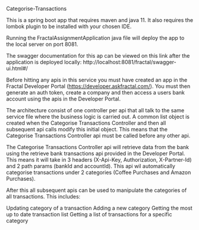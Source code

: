 Categorise-Transactions

This is a spring boot app that requires maven and java 11. It also requires the lombok plugin to be installed with your chosen IDE.

Running the FractalAssignmentApplication java file will deploy the app to the local server on port 8081.

The swagger documentation for this ap can be viewed on this link after the application is deployed locally:
http://localhost:8081/fractal/swagger-ui.html#/

Before hitting any apis in this service you must have created an app in the Fractal Developer Portal (https://developer.askfractal.com/).
You must then generate an auth token, create a company and then access a users bank account using the apis in the Developer Portal.

The architecture consist of one controller per api that all talk to the same service file where the business logic is carried out.
A common list object is created when the Categorise Transactions Controller and then all subsequent api calls modify this initial object. 
This means that the Categorise Transactions Controller api must be called before any other api.

The Categorise Transactions Controller api will retrieve data from the bank using the retrieve bank transactions api provided in the Developer Portal.
This means it will take in 3 headers (X-Api-Key, Authorization, X-Partner-Id) and 2 path params (bankId and accountId).
This api wil automatically categorise transactions under 2 categories (Coffee Purchases and Amazon Purchases).

After this all subsequent apis can be used to manipulate the categories of all transactions. This includes:

Updating category of a transaction
Adding a new category
Getting the most up to date transaction list
Getting a list of transactions for a specific category

